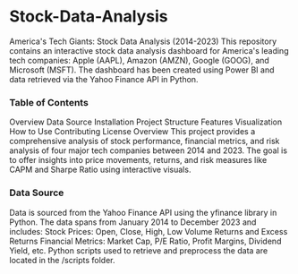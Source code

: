 # Stock-Data-Analysis
America's Tech Giants: Stock Data Analysis (2014-2023)
This repository contains an interactive stock data analysis dashboard for America's leading tech companies: Apple (AAPL), Amazon (AMZN), Google (GOOG), and Microsoft (MSFT). The dashboard has been created using Power BI and data retrieved via the Yahoo Finance API in Python.

### Table of Contents
Overview
Data Source
Installation
Project Structure
Features
Visualization
How to Use
Contributing
License
Overview
This project provides a comprehensive analysis of stock performance, financial metrics, and risk analysis of four major tech companies between 2014 and 2023. The goal is to offer insights into price movements, returns, and risk measures like CAPM and Sharpe Ratio using interactive visuals.

### Data Source
Data is sourced from the Yahoo Finance API using the yfinance library in Python.
The data spans from January 2014 to December 2023 and includes:
Stock Prices: Open, Close, High, Low
Volume
Returns and Excess Returns
Financial Metrics: Market Cap, P/E Ratio, Profit Margins, Dividend Yield, etc.
Python scripts used to retrieve and preprocess the data are located in the /scripts folder.
